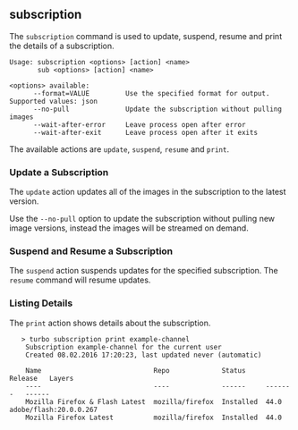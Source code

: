 ## subscription

The `subscription` command is used to update, suspend, resume and print the details of a subscription. 

```
Usage: subscription <options> [action] <name>
       sub <options> [action] <name>

<options> available:
      --format=VALUE         Use the specified format for output. Supported values: json
      --no-pull              Update the subscription without pulling images
      --wait-after-error     Leave process open after error
      --wait-after-exit      Leave process open after it exits
```

The available actions are `update`, `suspend`, `resume` and `print`.

### Update a Subscription
The `update` action updates all of the images in the subscription to the latest version.  

Use the `--no-pull` option to update the subscription without pulling new image versions, instead the images will be streamed on demand.

### Suspend and Resume a Subscription
The `suspend` action suspends updates for the specified subscription. The `resume` command will resume updates.

### Listing Details
The `print` action shows details about the subscription.

```
   > turbo subscription print example-channel
    Subscription example-channel for the current user
    Created 08.02.2016 17:20:23, last updated never (automatic)
    
    Name                            Repo             Status     Release   Layers
    ----                            ----             ------     -------   ------
    Mozilla Firefox & Flash Latest  mozilla/firefox  Installed  44.0      adobe/flash:20.0.0.267
    Mozilla Firefox Latest          mozilla/firefox  Installed  44.0      
```
